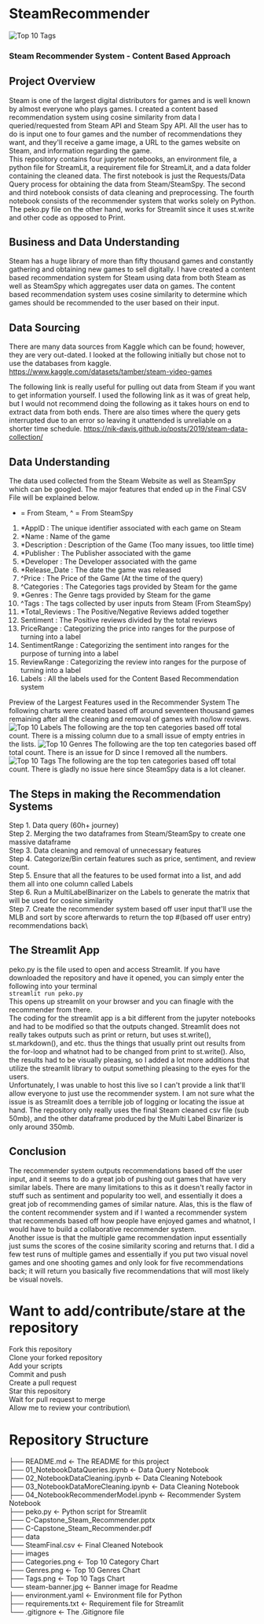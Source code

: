 # SteamRecommender
![Top 10 Tags](/images/steam-banner.jpeg)
### Steam Recommender System - Content Based Approach
## Project Overview
Steam is one of the largest digital distributors for games and is well known by almost everyone who plays games. I created a content based recommendation system using cosine similarity from data I queried/requested from Steam API and Steam Spy API. All the user has to do is input one to four games and the number of recommendations they want, and they'll receive a game image, a URL to the games website on Steam, and information regarding the game.\
This repository contains four jupyter notebooks, an environment file, a python file for StreamLit, a requirement file for StreamLit, and a data folder containing the cleaned data. The first notebook is just the Requests/Data Query process for obtaining the data from Steam/SteamSpy. The second and third notebook consists of data cleaning and preprocessing. The fourth notebook consists of the recommender system that works solely on Python. The peko.py file on the other hand, works for Streamlit since it uses st.write and other code as opposed to Print. 

## Business and Data Understanding
Steam has a huge library of more than fifty thousand games and constantly gathering and obtaining new games to sell digitally. I have created a content based recommendation system for Steam using data from both Steam as well as SteamSpy which aggregates user data on games. The content based recommendation system uses cosine similarity to determine which games should be recommended to the user based on their input.

## Data Sourcing
There are many data sources from Kaggle which can be found; however, they are very out-dated.
I looked at the following initially but chose not to use the databases from kaggle.
https://www.kaggle.com/datasets/tamber/steam-video-games

The following link is really useful for pulling out data from Steam if you want to get information yourself. I used the following link as it was of great help, but I would not recommend doing the following as it takes hours on end to extract data from both ends. There are also times where the query gets interrupted due to an error so leaving it unattended is unreliable on a shorter time schedule.
https://nik-davis.github.io/posts/2019/steam-data-collection/

## Data Understanding
The data used collected from the Steam Website as well as SteamSpy which can be googled.
The major features that ended up in the Final CSV File will be explained below.
* = From Steam, ^ = From SteamSpy
1. *AppID : The unique identifier associated with each game on Steam
2. *Name : Name of the game 
3. *Description : Description of the Game (Too many issues, too little time)
4. *Publisher : The Publisher associated with the game
5. *Developer : The Developer associated with the game
6. *Release_Date : The date the game was released
7. ^Price : The Price of the Game (At the time of the query)
8. ^Categories : The Categories tags provided by Steam for the game
9. *Genres : The Genre tags provided by Steam for the game
10. ^Tags : The tags collected by user inputs from Steam (From SteamSpy)
11. *Total_Reviews : The Positive/Negative Reviews added together
12. Sentiment : The Positive reviews divided by the total reviews
13. PriceRange : Categorizing the price into ranges for the purpose of turning into a label
14. SentimentRange : Categorizing the sentiment into ranges for the purpose of turning into a label
15. ReviewRange : Categorizing the review into ranges for the purpose of turning into a label
16. Labels : All the labels used for the Content Based Recommendation system

Preview of the Largest Features used in the Recommender System
The following charts were created based off around seventeen thousand games remaining after all the cleaning and removal of games with no/low reviews.
![Top 10 Labels](/images/Categories.png)
The following are the top ten categories based off total count.
There is a missing column due to a small issue of empty entries in the lists.
![Top 10 Genres](/images/Genres.png)
The following are the top ten categories based off total count.
There is an issue for D since I removed all the numbers.
![Top 10 Tags](/images/Tags.png)
The following are the top ten categories based off total count.
There is gladly no issue here since SteamSpy data is a lot cleaner.

## The Steps in making the Recommendation Systems
Step 1. Data query (60h+ journey)\
Step 2. Merging the two dataframes from Steam/SteamSpy to create one massive dataframe\
Step 3. Data cleaning and removal of unnecessary features\
Step 4. Categorize/Bin certain features such as price, sentiment, and review count.\
Step 5. Ensure that all the features to be used format into a list, and add them all into one column called Labels\
Step 6. Run a MultiLabelBinarizer on the Labels to generate the matrix that will be used for cosine similarity\
Step 7. Create the recommender system based off user input that'll use the MLB and sort by score afterwards to return the top #(based off user entry) recommendations back\

## The Streamlit App
peko.py is the file used to open and access Streamlit. If you have downloaded the repository and have it opened, you can simply enter the following into your terminal\
```streamlit run peko.py```\
This opens up streamlit on your browser and you can finagle with the recommender from there.\
The coding for the streamlit app is a bit different from the jupyter notebooks and had to be modified so that the outputs changed. Streamlit does not really takes outputs such as print or return, but uses st.write(), st.markdown(), and etc. thus the things that usually print out results from the for-loop and whatnot had to be changed from print to st.write(). Also, the results had to be visually pleasing, so I added a lot more additions that utilize the streamlit library to output something pleasing to the eyes for the users.\
Unfortunately, I was unable to host this live so I can't provide a link that'll allow everyone to just use the recommender system. I am not sure what the issue is as Streamlit does a terrible job of logging or locating the issue at hand. The repository only really uses the final Steam cleaned csv file (sub 50mb), and the other dataframe produced by the Multi Label Binarizer is only around 350mb.


## Conclusion
The recommender system outputs recommendations based off the user input, and it seems to do a great job of pushing out games that have very similar labels. There are many limitations to this as it doesn't really factor in stuff such as sentiment and popularity too well, and essentially it does a great job of recommending games of similar nature. Alas, this is the flaw of the content recommender system and if I wanted a recommender system that recommends based off how people have enjoyed games and whatnot, I would have to build a collaborative recommender system.\
Another issue is that the multiple game recommendation input essentially just sums the scores of the cosine similarity scoring and returns that. I did a few test runs of multiple games and essentially if you put two visual novel games and one shooting games and only look for five recommendations back; it will return you basically five recommendations that will most likely be visual novels.


# Want to add/contribute/stare at the repository
Fork this repository\
Clone your forked repository\
Add your scripts\
Commit and push\
Create a pull request\
Star this repository\
Wait for pull request to merge\
Allow me to review your contribution\

# Repository Structure

├── README.md <- The README for this project\
├── 01_NotebookDataQueries.ipynb <- Data Query Notebook\
├── 02_NotebookDataCleaning.ipynb <- Data Cleaning Notebook\
├── 03_NotebookDataMoreCleaning.ipynb <- Data Cleaning Notebook\
├── 04_NotebookRecommenderModel.ipynb <- Recommender System Notebook\
├── peko.py <- Python script for Streamlit\
├── C-Capstone_Steam_Recommender.pptx\
├── C-Capstone_Steam_Recommender.pdf\
├── data\
    └── SteamFinal.csv <- Final Cleaned Notebook\
├── images\
    ├── Categories.png <- Top 10 Category Chart\
    ├── Genres.png <- Top 10 Genres Chart\
    ├── Tags.png <- Top 10 Tags Chart\
    └── steam-banner.jpg <- Banner image for Readme\
├── environment.yaml <- Environment file for Python\
├── requirements.txt <- Requirement file for Streamlit\
└── .gitignore <- The .Gitignore file